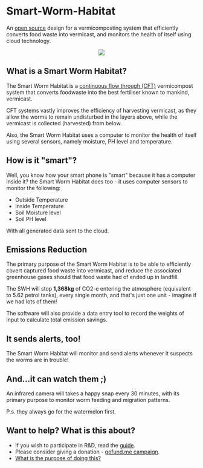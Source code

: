# Smart-Worm-Habitat

An [open source](https://github.com/danielneil/Smart-Worm-Habitat/blob/main/doc/what-does-opensource-mean.MD) design for a vermicomposting system that efficiently converts food waste into vermicast, and monitors the health of itself using cloud technology. 

<p align="center">
  <img src="https://github.com/danielneil/Smart-Worm-Habitat/blob/main/images/cad-concept2.png?raw=true">
</p>

## What is a Smart Worm Habitat? 

The Smart Worm Habitat is a [continuous flow through (CFT)](https://urbanwormcompany.com/complete-guide-to-continuous-flow-vermicomposting/) vermicompost system that converts foodwaste into the best fertiliser known to mankind, vermicast.

CFT systems vastly improves the efficiency of harvesting vermicast, as they allow the worms to remain undisturbed in the layers above, while the vermicast is collected (harvested) from below.   

Also, the Smart Worm Habitat uses a computer to monitor the health of itself using several sensors, namely moisture, PH level and temperature.

## How is it "smart"? 

Well, you know how your smart phone is "smart" because it has a computer inside it? the Smart Worm Habitat does too - it uses computer sensors to monitor the following: 

* Outside Temperature
* Inside Temperature 
* Soil Moisture level
* Soil PH level 

With all generated data sent to the cloud.

## Emissions Reduction 

The primary purpose of the Smart Worm Habitat is to be able to efficiently covert captured food waste into vermicast, and reduce the associated greenhouse gases should that food waste had of ended up in landfill.

The SWH will stop **1,368kg** of CO2-e entering the atmosphere (equivalent to 5.62 petrol tanks), every single month, and that's just one unit - imagine if we had lots of them!

The software will also provide a data entry tool to record the weights of input to calculate total emission savings.

## It sends alerts, too!

The Smart Worm Habitat will monitor and send alerts whenever it suspects the worms are in trouble! 

## And...it can watch them ;)

An infrared camera will takes a happy snap every 30 minutes, with its primary purpose to monitor worm feeding and migration patterns.

P.s. they always go for the watermelon first. 

## Want to help? What is this about?

* If you wish to participate in R&D, read the [guide](https://github.com/danielneil/Smart-Worm-Habitat/tree/main/engineering).
* Please consider giving a donation - [gofund.me campaign](https://gofund.me/1dbc1ac6).
* [What is the purpose of doing this?](https://github.com/danielneil/Smart-Worm-Habitat/blob/main/doc/mantra.md)

